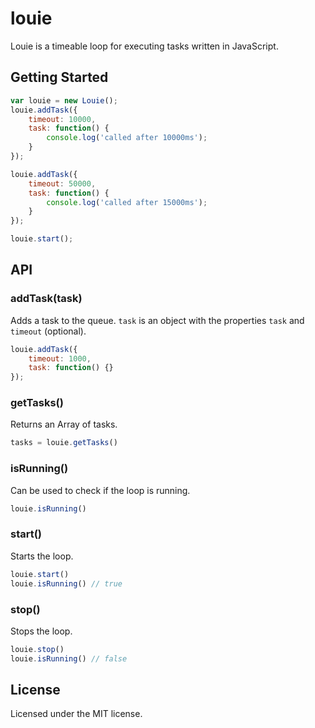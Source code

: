 # louie

Louie is a timeable loop for executing tasks written in JavaScript.


## Getting Started
```JavaScript
var louie = new Louie();
louie.addTask({
    timeout: 10000,
    task: function() {
        console.log('called after 10000ms');
    }
});

louie.addTask({
    timeout: 50000,
    task: function() {
        console.log('called after 15000ms');
    }
});

louie.start();
```

## API

### addTask(task)
Adds a task to the queue. ```task``` is an object with the properties ```task``` and ```timeout``` (optional).
```JavaScript
louie.addTask({
    timeout: 1000,
    task: function() {}
});
```

### getTasks()
Returns an Array of tasks.
```JavaScript
tasks = louie.getTasks()
```

### isRunning()
Can be used to check if the loop is running.
```JavaScript
louie.isRunning()
```

### start()
Starts the loop.
```JavaScript
louie.start()
louie.isRunning() // true
```

### stop()
Stops the loop.
```JavaScript
louie.stop()
louie.isRunning() // false
```

## License
Licensed under the MIT license.
